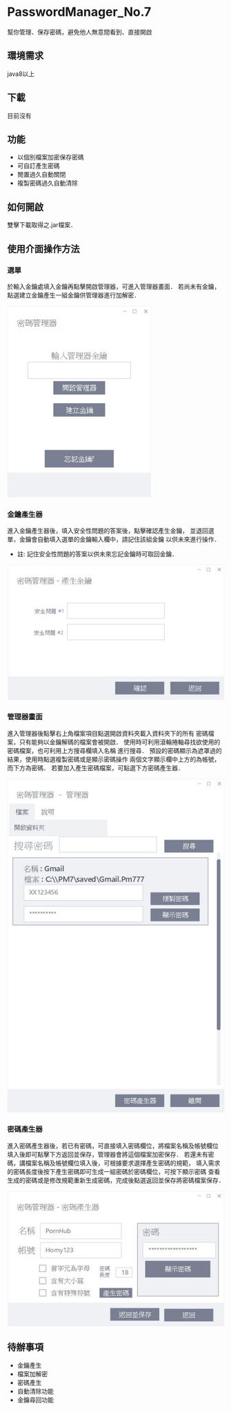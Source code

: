# PasswordManager_No.7
幫你管理、保存密碼，避免他人無意間看到、直接開啟

## 環境需求
java8以上

## 下載
目前沒有

## 功能
- 以個別檔案加密保存密碼
- 可自訂產生密碼
- 閒置過久自動關閉
- 複製密碼過久自動清除

## 如何開啟
雙擊下載取得之.jar檔案．

## 使用介面操作方法
### 選單
於輸入金鑰處填入金鑰再點擊開啟管理器，可進入管理器畫面．
若尚未有金鑰，點選建立金鑰產生一組金鑰供管理器進行加解密．

![選單](readmeImage/menu.jpg "選單")
### 金鑰產生器
進入金鑰產生器後，填入安全性問題的答案後，點擊確認產生金鑰，
並退回選單，金鑰會自動填入選單的金鑰輸入欄中，請記住該組金鑰
以供未來進行操作．
- 註: 記住安全性問題的答案以供未來忘記金鑰時可取回金鑰．

![產生key](readmeImage/KeyMaker.jpg "產生key")
### 管理器畫面
進入管理器後點擊右上角檔案項目點選開啟資料夾載入資料夾下的所有
密碼檔案，只有能夠以金鑰解碼的檔案會被開啟．
使用時可利用滾輪捲軸尋找欲使用的密碼檔案，也可利用上方搜尋欄填入名稱
進行搜尋．
預設的密碼顯示為遮罩過的結果，使用時點選複製密碼或是顯示密碼操作
兩個文字顯示欄中上方的為帳號，而下方為密碼．
若要加入產生密碼檔案，可點選下方密碼產生器．

![管理器畫面](readmeImage/insidePage.jpg "管理器畫面")
### 密碼產生器
進入密碼產生器後，若已有密碼，可直接填入密碼欄位，將檔案名稱及帳號欄位
填入後即可點擊下方返回並保存，管理器會將這個檔案加密保存．
若還未有密碼，講檔案名稱及帳號欄位填入後，可根據要求選擇產生密碼的規範，
填入需求的密碼長度後按下產生密碼即可生成一組密碼於密碼欄位，可按下顯示密碼
查看生成的密碼或是修改規範重新生成密碼，完成後點選返回並保存將密碼檔案保存．

![密碼產生](readmeImage/pwdGenerater.jpg "密碼產生")

## 待辦事項
- 金鑰產生
- 檔案加解密
- 密碼產生
- 自動清除功能
- 金鑰尋回功能

